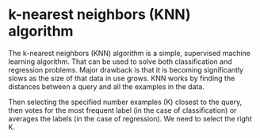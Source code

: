 # k-nearest neighbors (KNN) algorithm

The k-nearest neighbors (KNN) algorithm is a simple, supervised machine learning algorithm.
That can be used to solve both classification and regression problems. 
Major drawback is that it is becoming significantly slows as the size of that data in use grows.
KNN works by finding the distances between a query and all the examples in the data.


Then selecting the specified number examples (K) closest to the query, then votes for the most frequent label (in the case of classification)
or averages the labels (in the case of regression). We need to select the right K.
